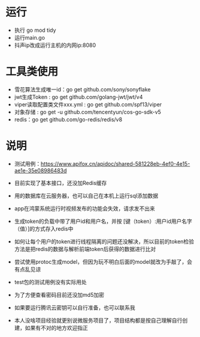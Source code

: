 # 运行
- 执行 go mod tidy
- 运行main.go
- 抖声ip改成运行主机的内网ip:8080

# 工具类使用
- 雪花算法生成唯一id：go get github.com/sony/sonyflake
- jwt生成Token : go get github.com/golang-jwt/jwt/v4
- viper读取配置类文件xxx.yml : go get github.com/spf13/viper
- 对象存储 : go get -u github.com/tencentyun/cos-go-sdk-v5
- redis：go get github.com/go-redis/redis/v8

# 说明
- 测试用例：https://www.apifox.cn/apidoc/shared-581228eb-4ef0-4e15-ae1e-35e08986483d
- 目前实现了基本接口，还没加Redis缓存
- 用的数据库在云服务器，也可以自己在本机上运行sql添加数据
- app在鸿蒙系统运行时视频发布的功能会失效，请求发不出来

- 生成token的负载中带了用户id和用户名，并按 [键（token）:用户id用户名字（值）]的方式存入redis中
- 如何让每个用户的token进行线程隔离的问题还没解决，所以目前的token检验方法是把redis的数据与解析前端token后获得的数据进行比对
- 尝试使用protoc生成model，但因为玩不明白后面的model就改为手敲了，会有点乱见谅
- test包的测试用例没有实际用处
- 为了方便查看密码目前还没加md5加密
- 如果要运行腾讯云密钥可以自行准备，也可以联系我
- 本人没啥项目经验就更别说微服务项目了，项目结构都是按自己理解自行创建，如果有不对的地方欢迎指正
